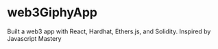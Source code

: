 ﻿# web3GiphyApp
Built a web3 app with React, Hardhat, Ethers.js, and Solidity.
Inspired by Javascript Mastery
